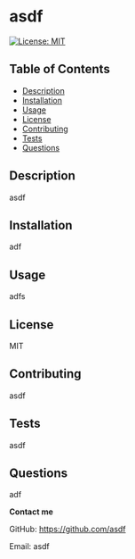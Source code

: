
  # asdf
[![License: MIT](https://img.shields.io/badge/License-MIT-yellow.svg)](https://opensource.org/licenses/MIT)
  ## Table of Contents
- [Description](#description)
- [Installation](#installation)
- [Usage](#usage)
- [License](#license)
- [Contributing](#contributing)
- [Tests](#tests)
- [Questions](#questions)

## Description 
asdf

## Installation
adf

## Usage
adfs

## License
MIT

## Contributing 
asdf

## Tests 
asdf

## Questions 
adf

**Contact me**

GitHub: https://github.com/asdf

Email: asdf


